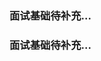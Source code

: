 ### 面试基础待补充...

<div ref="button1" />

### 面试基础待补充...
<div ref="button2" />


<script setup>
import { ref } from 'vue'
import renderReact from '@components/react/renderReact'
import ClickButton from '@components/react/ClickButton'
const button1 = ref(null)
const button2 = ref(null)
renderReact(ClickButton, button1)
renderReact(ClickButton, button2)
</script>
